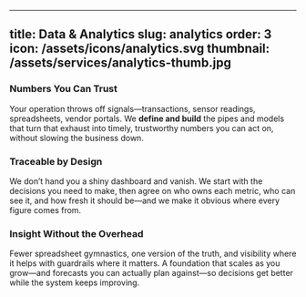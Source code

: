 ---
title: Data & Analytics
slug: analytics
order: 3
icon: /assets/icons/analytics.svg
thumbnail: /assets/services/analytics-thumb.jpg
-----------------------------------------------

### Numbers You Can Trust

Your operation throws off signals—transactions, sensor readings, spreadsheets, vendor portals. We **define and build** the pipes and  models that turn that exhaust into timely, trustworthy numbers you can act on, without slowing the business down.

### Traceable by Design

We don’t hand you a shiny dashboard and vanish. We start with the decisions you need to make, then agree on who owns each metric, who can see it, and how fresh it should be—and we make it obvious where every figure comes from.

### Insight Without the Overhead

Fewer spreadsheet gymnastics, one version of the truth, and visibility where it helps with guardrails where it matters. A foundation that scales as you grow—and forecasts you can actually plan against—so decisions get better while the system keeps improving.
